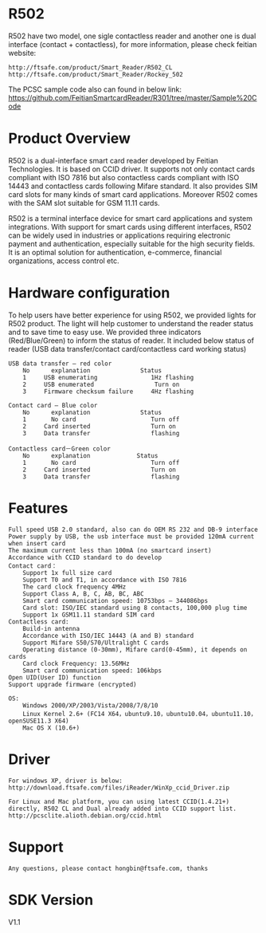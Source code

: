 R502
======

R502 have two model, one sigle contactless reader and another one is dual interface (contact + contactless), for more information, please check feitian website:

	http://ftsafe.com/product/Smart_Reader/R502_CL
	http://ftsafe.com/product/Smart_Reader/Rockey_502

The PCSC sample code also can found in below link:
	https://github.com/FeitianSmartcardReader/R301/tree/master/Sample%20Code

Product Overview
==
R502 is a dual-interface smart card reader developed by Feitian Technologies. It is based on CCID driver. It supports not only contact cards compliant with ISO 7816 but also contactless cards compliant with ISO 14443 and contactless cards following Mifare standard. It also provides SIM card slots for many kinds of smart card applications. Moreover R502 comes with the SAM slot suitable for GSM 11.11 cards.

R502 is a terminal interface device for smart card applications and system integrations. With support for smart cards using different interfaces, R502 can be widely used in industries or applications requiring electronic payment and authentication, especially suitable for the high security fields. It is an optimal solution for authentication, e-commerce, financial organizations, access control etc.

Hardware configuration
==
To help users have better experience for using R502, we provided lights for R502 product. The light will help customer to understand the reader status and to save time to easy use.
We provided three indicators (Red/Blue/Green) to inform the status of reader. It included below status of reader (USB data transfer/contact card/contactless card working status)

	USB data transfer – red color
		No		explanation				 Status
		1	  USB enumerating 				1Hz flashing
		2	  USB enumerated				 Turn on
		3	  Firmware checksum failure		4Hz flashing
	
	Contact card – Blue color
		No		explanation				 Status
		1	    No card 					Turn off
		2	  Card inserted					Turn on
		3	  Data transfer 				flashing

	Contactless card－Green color
		No		explanation				Status
		1	    No card 					Turn off
		2	  Card inserted					Turn on
		3	  Data transfer 				flashing



Features
==
	Full speed USB 2.0 standard, also can do OEM RS 232 and DB-9 interface
	Power supply by USB, the usb interface must be provided 120mA current when insert card
	The maximum current less than 100mA (no smartcard insert)
	Accordance with CCID standard to do develop
	Contact card：
		Support 1x full size card
		Support T0 and T1, in accordance with ISO 7816
		The card clock frequency 4MHz
		Support Class A, B, C, AB, BC, ABC
		Smart card communication speed: 10753bps – 344086bps
		Card slot: ISO/IEC standard using 8 contacts, 100,000 plug time
		Support 1x GSM11.11 standard SIM card
	Contactless card:
		Build-in antenna
		Accordance with ISO/IEC 14443 (A and B) standard
		Support Mifare S50/S70/Ultralight C cards
		Operating distance (0-30mm), Mifare card(0-45mm), it depends on cards
		Card clock Frequency: 13.56MHz
		Smart card communication speed: 106kbps
	Open UID(User ID) function
	Support upgrade firmware (encrypted)

	OS: 
		Windows 2000/XP/2003/Vista/2008/7/8/10
		Linux Kernel 2.6+ (FC14 X64，ubuntu9.10，ubuntu10.04，ubuntu11.10，openSUSE11.3 X64)
		Mac OS X (10.6+)
Driver
==

	For windows XP, driver is below:
	http://download.ftsafe.com/files/iReader/WinXp_ccid_Driver.zip

	For Linux and Mac platform, you can using latest CCID(1.4.21+) directly, R502 CL and Dual already added into CCID support list.
	http://pcsclite.alioth.debian.org/ccid.html
	
Support
==
	Any questions, please contact hongbin@ftsafe.com, thanks

SDK Version
==
V1.1
